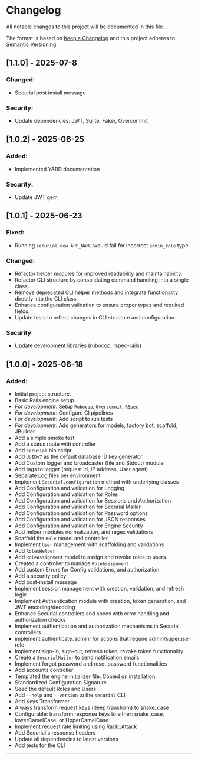 # Changelog

All notable changes to this project will be documented in this file.

The format is based on [Keep a Changelog](https://keepachangelog.com/en/1.1.0/)
and this project adheres to [Semantic Versioning](https://semver.org/spec/v2.0.0.html).

## [1.1.0] - 2025-07-8

### Changed:

- Securial post install message

### Security:

- Update dependencies: JWT, Sqlite, Faker, Overcommit

## [1.0.2] - 2025-06-25

### Added:

- Implemented YARD documentation

### Security:

- Update JWT gem

## [1.0.1] - 2025-06-23

### Fixed:

- Running `securial new APP_NAME` would fail for incorrect `admin_role` type.

### Changed:

- Refactor helper modules for improved readability and maintainability.
- Refactor CLI structure by consolidating command handling into a single class.
- Remove deprecated CLI helper methods and integrate functionality directly into the CLI class.
- Enhance configuration validation to ensure proper types and required fields.
- Update tests to reflect changes in CLI structure and configuration.

### Security

- Update development libraries (rubocop, rspec-rails)

## [1.0.0] - 2025-06-18

### Added:

- Initial project structure.
- Basic Rails engine setup.
- _For development_: Setup `Rubocop`, `Overcommit`, `RSpec`
- _For development_: Configure CI pipelines
- _For development_: Add script to run tests
- _For development_: Add generators for models, factory bot, scaffold, JBuilder
- Add a simple smoke test
- Add a status route with controller
- Add `securial` bin script
- Add `UUIDv7` as the default database ID key generator
- Add Custom logger and broadcaster (file and Stdout) module
- Add tags to logger (request Id, IP address, User agent)
- Separate Log files per environment
- Implement `Securial.configuration` method with underlying classes
- Add Configuration and validation for Logging
- Add Configuration and validation for Roles
- Add Configuration and validation for Sessions and Authorization
- Add Configuration and validation for Securial Mailer
- Add Configuration and validation for Password options
- Add Configuration and validation for JSON responses
- Add Configuration and validation for Engine Security
- Add helper modules normalization, and regex validations
- Scaffold the `Role` model and controller.
- Implement `User` management with scaffolding and validations
- Add `RolesHelper`
- Add `RoleAssignment` model to assign and revoke roles to users.
- Created a controller to manage `RoleAssignment`
- Add custom Errors for Config validations, and authorization
- Add a security policy
- Add post-install message
- Implement session management with creation, validation, and refresh logic
- Implement Authentication module with creation, token generation, and JWT encoding/decoding
- Enhance Securial controllers and specs with error handling and authorization checks
- Implement authentication and authorization mechanisms in Securial controllers
- implement authenticate_admin! for actions that require admin/superuser role
- Implement sign-in, sign-out, refresh token, revoke token functionality
- Create a `SecurialMailer` to send notification emails
- Implement forgot password and reset password functionalities
- Add accounts controller
- Templated the engine initializer file. Copied on installation
- Standardized Configuration Signature
- Seed the default Roles and Users
- Add `--help` and `--version` to the `securial` CLI
- Add Keys Transformer
- Always transform request keys (deep transform) to snake_case
- Configurable: transform response keys to either: snake_case, lowerCamelCase, or UpperCamelCase
- Implement request rate limiting using Rack::Attack
- Add Securial's response headers
- Update all dependencies to latest versions
- Add tests for the CLI

---
